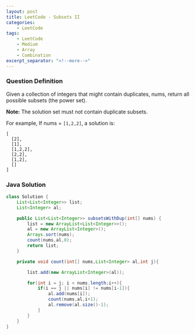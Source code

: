 ```yaml
---
layout: post
title: LeetCode - Subsets II
categories:
    - LeetCode
tags:
    - LeetCode
    - Medium
    - Array
    - Combination
excerpt_separator: "<!--more-->"
---
```


### Question Definition

Given a collection of integers that might contain duplicates, nums, return all possible subsets (the power set).
<!--more-->

**Note:** The solution set must not contain duplicate subsets.

For example,
If nums = `[1,2,2]`, a solution is:
```
[
  [2],
  [1],
  [1,2,2],
  [2,2],
  [1,2],
  []
]
```
### Java Solution
```java
class Solution {
    List<List<Integer>> list;
    List<Integer> al;

    public List<List<Integer>> subsetsWithDup(int[] nums) {
        list = new ArrayList<List<Integer>>();
        al = new ArrayList<Integer>();
        Arrays.sort(nums);
        count(nums,al,0);
        return list;
    }

    private void count(int[] nums,List<Integer> al,int j){

    	list.add(new ArrayList<Integer>(al));

        for(int i = j; i < nums.length;i++){
        	if(i == j || nums[i] != nums[i-1]){
        		al.add(nums[i]);
                count(nums,al,i+1);
                al.remove(al.size()-1);
        	}
        }
    }
}
```
